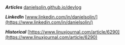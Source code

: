 ***Articles***
[danielsolin.github.io/devlog](https://danielsolin.github.io/devlog/)

***LinkedIn***
[www.linkedin.com/in/danielsolin/](https://www.linkedin.com/in/danielsolin/)

***Historical***
[https://www.linuxjournal.com/article/6290](https://www.linuxjournal.com/article/6290)
